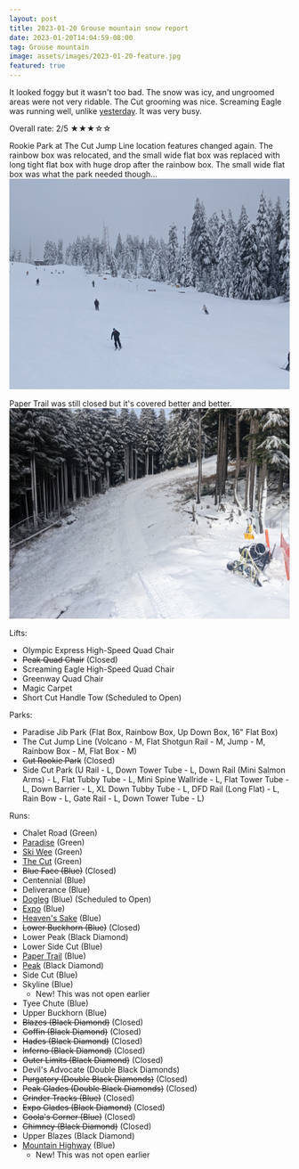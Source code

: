 ```yaml
---
layout: post
title: 2023-01-20 Grouse mountain snow report
date: 2023-01-20T14:04:59-08:00
tag: Grouse mountain
image: assets/images/2023-01-20-feature.jpg
featured: true
---
```


It looked foggy but it wasn't too bad. The snow was icy, and ungroomed areas were not very ridable. The Cut grooming was nice. Screaming Eagle was running well, unlike [yesterday](/2023-01-19-grouse-mountain-snow-report). It was very busy.

Overall rate: 2/5 ★★★☆☆

Rookie Park at The Cut Jump Line location features changed again. The rainbow box was relocated, and the small wide flat box was replaced with long tight flat box with huge drop after the rainbow box. The small wide flat box was what the park needed though...
![](/assets/images/2023-01-20-rookie-park.jpg)

Paper Trail was still closed but it's covered better and better.
![](/assets/images/2023-01-20-paper-trail-closed.jpg)

Lifts:

* Olympic Express High-Speed Quad Chair
* <del>Peak Quad Chair</del> (Closed)
* Screaming Eagle High-Speed Quad Chair
* Greenway Quad Chair
* Magic Carpet
* Short Cut Handle Tow (Scheduled to Open)

Parks:

* Paradise Jib Park (Flat Box, Rainbow Box, Up Down Box, 16" Flat Box)
* The Cut Jump Line (Volcano - M, Flat Shotgun Rail - M, Jump - M, Rainbow Box - M, Flat Box - M)
* <del>Cut Rookie Park</del> (Closed)
* Side Cut Park (U Rail - L, Down Tower Tube - L, Down Rail (Mini Salmon Arms) - L, Flat Tubby Tube - L, Mini Spine Wallride - L, Flat Tower Tube - L, Down Barrier - L, XL Down Tubby Tube - L, DFD Rail (Long Flat) - L, Rain Bow - L, Gate Rail - L, Down Tower Tube - L)

Runs:

* Chalet Road (Green)
* [Paradise](/grouse/paradise) (Green)
* [Ski Wee](/magic-carpet/) (Green)
* [The Cut](/grouse/the-cut/) (Green)
* <del>Blue Face (Blue)</del> (Closed)
* Centennial (Blue)
* Deliverance (Blue)
* [Dogleg](/dogleg/) (Blue) (Scheduled to Open)
* [Expo](/grouse/expo/) (Blue)
* [Heaven's Sake](/heavens-sake/) (Blue)
* <del>Lower Buckhorn (Blue)</del> (Closed)
* Lower Peak (Black Diamond)
* Lower Side Cut (Blue)
* [Paper Trail](/paper-trail/) (Blue)
* [Peak](/grouse/peak/) (Black Diamond)
* Side Cut (Blue)
* Skyline (Blue)
    * New! This was not open earlier
* Tyee Chute (Blue)
* Upper Buckhorn (Blue)
* <del>Blazes (Black Diamond)</del> (Closed)
* <del>Coffin (Black Diamond)</del> (Closed)
* <del>Hades (Black Diamond)</del> (Closed)
* <del>Inferno (Black Diamond)</del> (Closed)
* <del>Outer Limits (Black Diamond)</del> (Closed)
* Devil's Advocate (Double Black Diamonds)
* <del>Purgatory (Double Black Diamonds)</del> (Closed)
* <del>Peak Glades (Double Black Diamonds)</del> (Closed)
* <del>Grinder Tracks (Blue)</del> (Closed)
* <del>Expo Glades (Black Diamond)</del> (Closed)
* <del>Coola's Corner (Blue)</del> (Closed)
* <del>Chimney (Black Diamond)</del> (Closed)
* Upper Blazes (Black Diamond)
* [Mountain Highway](/grouse/mountain-highway/) (Blue)
    * New! This was not open earlier


